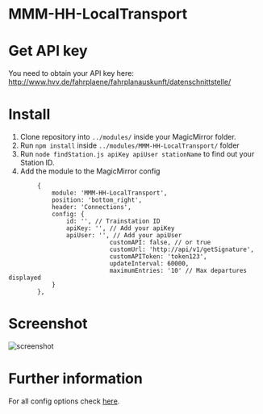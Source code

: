# MMM-HH-LocalTransport

# Get API key

You need to obtain your API key here: http://www.hvv.de/fahrplaene/fahrplanauskunft/datenschnittstelle/

# Install

1. Clone repository into `../modules/` inside your MagicMirror folder.
2. Run `npm install` inside `../modules/MMM-HH-LocalTransport/` folder
3. Run `node findStation.js apiKey apiUser stationName` to find out your Station ID.
4. Add the module to the MagicMirror config
```
		{
	        module: 'MMM-HH-LocalTransport',
	        position: 'bottom_right',
	        header: 'Connections',
	        config: {
	            id: '', // Trainstation ID
	            apiKey: '', // Add your apiKey
	            apiUser: '', // Add your apiUser
							customAPI: false, // or true
							customUrl: 'http://api/v1/getSignature',
							customAPIToken: 'token123',
							updateInterval: 60000,
							maximumEntries: '10' // Max departures displayed
	        }
    	},
```
# Screenshot
![screenshot](https://cloud.githubusercontent.com/assets/6489464/16900320/11ec448a-4c22-11e6-8754-181862a52540.png)


# Further information
For all config options check [here](https://github.com/georg90/MMM-HH-LocalTransport/blob/master/MMM-HH-LocalTransport.js#L15-L31).
